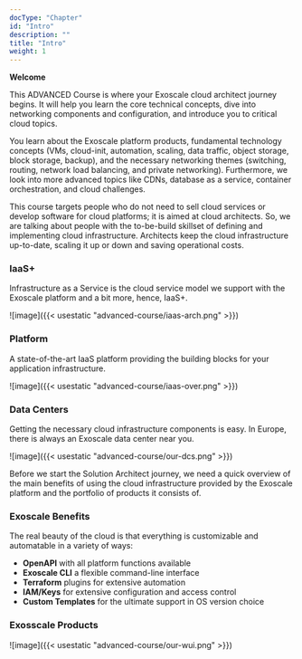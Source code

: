 ```yaml
---
docType: "Chapter"
id: "Intro"
description: ""
title: "Intro"
weight: 1
---
```


**Welcome**

This ADVANCED Course is where your Exoscale cloud architect journey begins. It will help you learn the core technical concepts, dive into networking components and configuration, and introduce you to critical cloud topics.

You learn about the Exoscale platform products, fundamental technology concepts (VMs, cloud-init, automation, scaling, data traffic, object storage, block storage, backup), and the necessary networking themes (switching, routing, network load balancing, and private networking). Furthermore, we look into more advanced topics like CDNs, database as a service, container orchestration, and cloud challenges.

This course targets people who do not need to sell cloud services or develop software for cloud platforms; it is aimed at cloud architects. So, we are talking about people with the to-be-build skillset of defining and implementing cloud infrastructure. Architects keep the cloud infrastructure up-to-date, scaling it up or down and saving operational costs.

### **laaS+**

Infrastructure as a Service is the cloud service model we support with the Exoscale platform and a bit more, hence, IaaS+.

![image]({{< usestatic "advanced-course/iaas-arch.png" >}})

### **Platform**

A state-of-the-art IaaS platform providing the building blocks for your application infrastructure.

![image]({{< usestatic "advanced-course/iaas-over.png" >}})

### **Data Centers**

Getting the necessary cloud infrastructure components is easy. In Europe, there is always an Exoscale data center near you.

![image]({{< usestatic "advanced-course/our-dcs.png" >}})

Before we start the Solution Architect journey, we need a quick overview of the main benefits of using the cloud infrastructure provided by the Exoscale platform and the portfolio of products it consists of.

### **Exoscale Benefits**

The real beauty of the cloud is that everything is customizable and automatable in a variety of ways:
 - **OpenAPI** with all platform functions available
 - **Exoscale CLI** a flexible command-line interface
 - **Terraform** plugins for extensive automation
 - **IAM/Keys** for extensive configuration and access control
 - **Custom Templates** for the ultimate support in OS version choice

###  **Exosscale Products**

![image]({{< usestatic "advanced-course/our-wui.png" >}})

